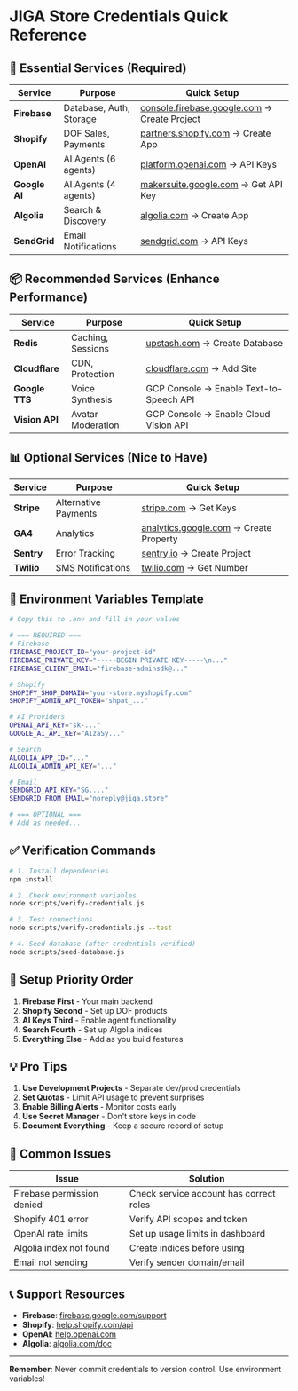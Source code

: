 # JIGA Store Credentials Quick Reference

## 🚀 Essential Services (Required)

| Service | Purpose | Quick Setup |
|---------|---------|-------------|
| **Firebase** | Database, Auth, Storage | [console.firebase.google.com](https://console.firebase.google.com) → Create Project |
| **Shopify** | DOF Sales, Payments | [partners.shopify.com](https://partners.shopify.com) → Create App |
| **OpenAI** | AI Agents (6 agents) | [platform.openai.com](https://platform.openai.com) → API Keys |
| **Google AI** | AI Agents (4 agents) | [makersuite.google.com](https://makersuite.google.com) → Get API Key |
| **Algolia** | Search & Discovery | [algolia.com](https://www.algolia.com) → Create App |
| **SendGrid** | Email Notifications | [sendgrid.com](https://sendgrid.com) → API Keys |

## 📦 Recommended Services (Enhance Performance)

| Service | Purpose | Quick Setup |
|---------|---------|-------------|
| **Redis** | Caching, Sessions | [upstash.com](https://upstash.com) → Create Database |
| **Cloudflare** | CDN, Protection | [cloudflare.com](https://cloudflare.com) → Add Site |
| **Google TTS** | Voice Synthesis | GCP Console → Enable Text-to-Speech API |
| **Vision API** | Avatar Moderation | GCP Console → Enable Cloud Vision API |

## 📊 Optional Services (Nice to Have)

| Service | Purpose | Quick Setup |
|---------|---------|-------------|
| **Stripe** | Alternative Payments | [stripe.com](https://stripe.com) → Get Keys |
| **GA4** | Analytics | [analytics.google.com](https://analytics.google.com) → Create Property |
| **Sentry** | Error Tracking | [sentry.io](https://sentry.io) → Create Project |
| **Twilio** | SMS Notifications | [twilio.com](https://twilio.com) → Get Number |

## 🔑 Environment Variables Template

```bash
# Copy this to .env and fill in your values

# === REQUIRED ===
# Firebase
FIREBASE_PROJECT_ID="your-project-id"
FIREBASE_PRIVATE_KEY="-----BEGIN PRIVATE KEY-----\n..."
FIREBASE_CLIENT_EMAIL="firebase-adminsdk@..."

# Shopify
SHOPIFY_SHOP_DOMAIN="your-store.myshopify.com"
SHOPIFY_ADMIN_API_TOKEN="shpat_..."

# AI Providers
OPENAI_API_KEY="sk-..."
GOOGLE_AI_API_KEY="AIzaSy..."

# Search
ALGOLIA_APP_ID="..."
ALGOLIA_ADMIN_API_KEY="..."

# Email
SENDGRID_API_KEY="SG...."
SENDGRID_FROM_EMAIL="noreply@jiga.store"

# === OPTIONAL ===
# Add as needed...
```

## ✅ Verification Commands

```bash
# 1. Install dependencies
npm install

# 2. Check environment variables
node scripts/verify-credentials.js

# 3. Test connections
node scripts/verify-credentials.js --test

# 4. Seed database (after credentials verified)
node scripts/seed-database.js
```

## 🎯 Setup Priority Order

1. **Firebase First** - Your main backend
2. **Shopify Second** - Set up DOF products
3. **AI Keys Third** - Enable agent functionality
4. **Search Fourth** - Set up Algolia indices
5. **Everything Else** - Add as you build features

## 💡 Pro Tips

1. **Use Development Projects** - Separate dev/prod credentials
2. **Set Quotas** - Limit API usage to prevent surprises
3. **Enable Billing Alerts** - Monitor costs early
4. **Use Secret Manager** - Don't store keys in code
5. **Document Everything** - Keep a secure record of setup

## 🚨 Common Issues

| Issue | Solution |
|-------|----------|
| Firebase permission denied | Check service account has correct roles |
| Shopify 401 error | Verify API scopes and token |
| OpenAI rate limits | Set up usage limits in dashboard |
| Algolia index not found | Create indices before using |
| Email not sending | Verify sender domain/email |

## 📞 Support Resources

- **Firebase**: [firebase.google.com/support](https://firebase.google.com/support)
- **Shopify**: [help.shopify.com/api](https://help.shopify.com/api)
- **OpenAI**: [help.openai.com](https://help.openai.com)
- **Algolia**: [algolia.com/doc](https://www.algolia.com/doc)

---

**Remember**: Never commit credentials to version control. Use environment variables! 